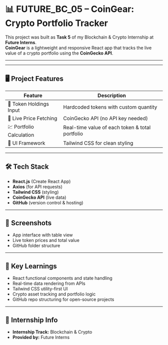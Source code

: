 # 📊 FUTURE_BC_05 – CoinGear: Crypto Portfolio Tracker

This project was built as **Task 5** of my Blockchain & Crypto Internship at **Future Interns**.  
**CoinGear** is a lightweight and responsive React app that tracks the live value of a crypto portfolio using the **CoinGecko API**.

---



---

## 🖥️ Project Features

| Feature                  | Description                                       |
|--------------------------|---------------------------------------------------|
| 💼 Token Holdings Input  | Hardcoded tokens with custom quantity             |
| 🔄 Live Price Fetching   | CoinGecko API (no API key needed)                 |
| 💹 Portfolio Calculation | Real-time value of each token & total portfolio   |
| 🎨 UI Framework          | Tailwind CSS for clean styling                    |

---

## 🛠️ Tech Stack

- **React.js** (Create React App)  
- **Axios** (for API requests)  
- **Tailwind CSS** (styling)  
- **CoinGecko API** (live data)  
- **GitHub** (version control & hosting)  

---

## 📸 Screenshots

- App interface with table view  
- Live token prices and total value  
- GitHub folder structure  

---

## 🧠 Key Learnings

- React functional components and state handling  
- Real-time data rendering from APIs  
- Tailwind CSS utility-first UI  
- Crypto asset tracking and portfolio logic  
- GitHub repo structuring for open-source projects

---


## 📅 Internship Info

- **Internship Track:** Blockchain & Crypto  
- **Provided by:** Future Interns  



